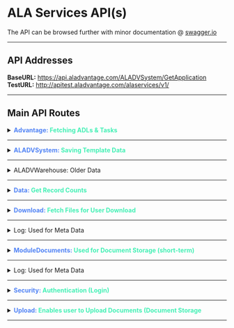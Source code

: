 # **ALA Services API(s)** 

The API can be browsed further with minor documentation @ [swagger.io](http://apitest.aladvantage.com/swagger/ui/index)


-----

## **API Addresses**

**BaseURL:** https://api.aladvantage.com/ALADVSystem/GetApplication
**TestURL:** http://apitest.aladvantage.com/alaservices/v1/

-----

## **Main API Routes**

<details>
    <summary><b style="color: #5183f5;">Advantage:</b><b style="color: #44F0B5;"> Fetching ADLs & Tasks</b></summary>

- **Advantage**
    - This is where ADL data such as Tasks, Statuses, Schedules etc is stored:
        - ``` /alaservices/v1/GetAssessmentCategory```
        - ``` /alaservices/v1/GetAssessmentResidentTask```
        - ``` /alaservices/v1/GetAssessmentTaskStatus```


</details>

* * *

<details>
    <summary><b style="color: #5183f5;">ALADVSystem:</b><b style="color: #44F0B5;"> Saving Template Data</b></summary>

- **ALADVSystem**
    - This is where much of the template-related data is stored in these APIs:
        - ``` /alaservices/v1/ALADVSystem/SaveTemplate...```  

</details> 

* * *
    
<details>
    <summary>ALADVWarehouse: Older Data</summary>    
        
- ALADVWarehouse
    - This is where stored procedures data and SQL meta data is stored, monthly metrics and other report data 

</details> 

* * *

<details>
    <summary><b style="color: #5183f5;">Data:</b><b style="color: #44F0B5;"> Get Record Counts </b></summary>
    
    
- **Data**
    - This is where a *count* of records can be found:
        - ``` /alaservices/v1/Data/Count...``` 


</details>

* * *
        
<details>
    <summary><b style="color: #5183f5;">Download:</b><b style="color: #44F0B5;"> Fetch Files for User Download </b></summary>        
        
- **Download**
    - This is used for fetching resources for download(ie. user requested resources):
        - ``` /alaservices/v1/Download/GetFileMany ```
        
        
</details>

* * *

<details>
    <summary>Log: Used for Meta Data</summary>

- Log
    - This is used for meta data, mostly SQL related:
        - ```/alaservices/v1/Log/RegisterAuditLog...``` 

</details> 
        
        
* * *
        
<details>
    <summary><b style="color: #5183f5;">ModuleDocuments:</b><b style="color: #44F0B5;"> Used for Document Storage (short-term) </b></summary> 
        
- **ModuleDocuments**
    - This is where template data is stored primarily, prior to "long-term storage":
        - ```/alaservices/v1/Documents/GetTemplateInfo...``` 

</details> 
        
        
* * *


<details>
    <summary>Log: Used for Meta Data</summary>

- ModuleResident
    - This holds only a signle method: ```/alaservices/v1/Resident/CreateResident...```

</details> 
        
        
* * *

        
<details>
    <summary><b style="color: #5183f5;">Security:</b><b style="color: #44F0B5;"> Authentication (Login) </b></summary> 


- **Security**
    - This is used for logging in(authentication):
        - ```/alaservices/v1/Security/Login```
        - ```/alaservices/v1/Security/LoginValid```
        - ``` /alaservices/v1/Security/Logout```
        - ``` /alaservices/v1/Security/Ping```
        
        
        

</details> 
        
        
* * *


<details>
    <summary><b style="color: #5183f5;">Upload:</b><b style="color: #44F0B5;"> Enables user to Upload Documents (Document Storage </b></summary> 

- **Upload**
    - This is used for *uploading* user-generated files (doc uploader app):
        - ```/alaservices/v1/Upload/PutFile```
        - ``` /alaservices/v1/Upload/PutFileMany```
        - ``` /alaservices/v1/Upload/PutFile2```

</details> 
        
        
* * *




